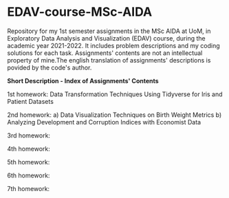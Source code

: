 # EDAV-course-MSc-AIDA
Repository for my 1st semester assignments in the MSc AIDA at UoM, in Exploratory Data Analysis and Visualization (EDAV) course, during the academic year 2021-2022. It includes problem descriptions and my coding solutions for each task. Assignments' contents are not an intellectual property of mine.The english translation of assignments' descriptions is povided by the code's author.

**Short Description - Index of Assignments' Contents**

1st homework: Data Transformation Techniques Using Tidyverse for Iris and Patient Datasets

2nd homework: 
  a) Data Visualization Techniques on Birth Weight Metrics
  b) Analyzing Development and Corruption Indices with Economist Data

3rd homework: 

4th homework: 

5th homework: 

6th homework: 

7th homework: 
